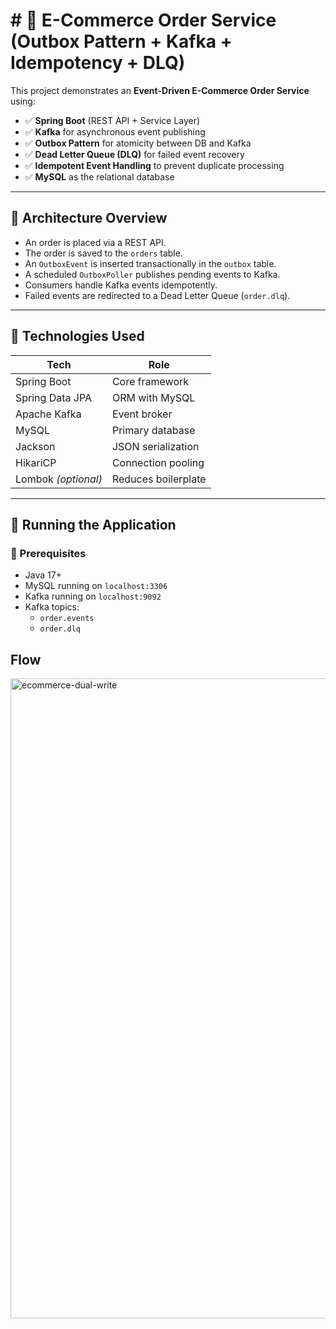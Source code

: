 # # 🛒 E-Commerce Order Service (Outbox Pattern + Kafka + Idempotency + DLQ)

This project demonstrates an **Event-Driven E-Commerce Order Service** using:

- ✅ **Spring Boot** (REST API + Service Layer)
- ✅ **Kafka** for asynchronous event publishing
- ✅ **Outbox Pattern** for atomicity between DB and Kafka
- ✅ **Dead Letter Queue (DLQ)** for failed event recovery
- ✅ **Idempotent Event Handling** to prevent duplicate processing
- ✅ **MySQL** as the relational database

---

## 📌 Architecture Overview

- An order is placed via a REST API.
- The order is saved to the `orders` table.
- An `OutboxEvent` is inserted transactionally in the `outbox` table.
- A scheduled `OutboxPoller` publishes pending events to Kafka.
- Consumers handle Kafka events idempotently.
- Failed events are redirected to a Dead Letter Queue (`order.dlq`).

---

## 🔧 Technologies Used

| Tech         | Role                        |
|--------------|-----------------------------|
| Spring Boot  | Core framework              |
| Spring Data JPA | ORM with MySQL          |
| Apache Kafka | Event broker                |
| MySQL        | Primary database            |
| Jackson      | JSON serialization          |
| HikariCP     | Connection pooling          |
| Lombok *(optional)* | Reduces boilerplate  |

---
## 🚀 Running the Application

### 🧱 Prerequisites

- Java 17+
- MySQL running on `localhost:3306`
- Kafka running on `localhost:9092`
- Kafka topics:
  - `order.events`
  - `order.dlq`
    

## Flow

<img width="1024" height="1024" alt="ecommerce-dual-write" src="https://github.com/user-attachments/assets/baaa2ea0-7c2d-450f-9627-17ff521454d4" />



